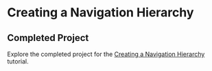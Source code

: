 # Creating a Navigation Hierarchy
## Completed Project

Explore the completed project for the [Creating a Navigation Hierarchy](https://developer.apple.com/tutorials/app-dev-training/creating-a-navigation-hierarchy) tutorial.


